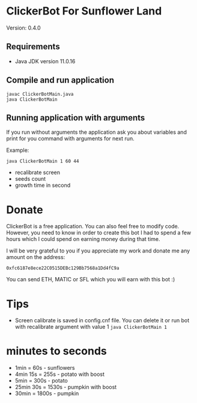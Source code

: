 # ClickerBot For Sunflower Land

Version: 0.4.0

## Requirements

- Java JDK version 11.0.16


## Compile and run application

```shell
javac ClickerBotMain.java
java ClickerBotMain
```

## Running application with arguments

If you run without arguments the application ask you about variables and print for you command with arguments for next run. 

Example:
```shell
java ClickerBotMain 1 60 44
```

- recalibrate screen
- seeds count
- growth time in second

# Donate

ClickerBot is a free application. You can also feel free to modify code.
However, you need to know in order to create this bot I had to spend a few hours which I could spend on earning money during that time.

I will be very grateful to you if you appreciate my work and donate me any amount on the address:
```
0xfc6187e8ece22C0515DEBc129Bb7568a1Dd4fC9a
```
You can send ETH, MATIC or SFL which you will earn with this bot :)


# Tips

- Screen calibrate is saved in config.cnf file. You can delete it or run bot with recalibrate argument with value 1 `java ClickerBotMain 1`

# minutes to seconds

- 1min = 60s - sunflowers 
- 4min 15s = 255s - potato with boost
- 5min = 300s - potato
- 25min 30s = 1530s - pumpkin with boost
- 30min = 1800s - pumpkin